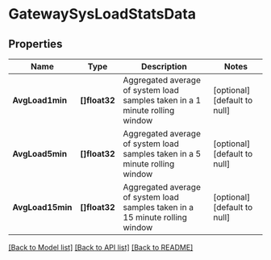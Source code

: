 # GatewaySysLoadStatsData

## Properties
Name | Type | Description | Notes
------------ | ------------- | ------------- | -------------
**AvgLoad1min** | **[]float32** | Aggregated average of system load samples taken in a 1 minute rolling window | [optional] [default to null]
**AvgLoad5min** | **[]float32** | Aggregated average of system load samples taken in a 5 minute rolling window | [optional] [default to null]
**AvgLoad15min** | **[]float32** | Aggregated average of system load samples taken in a 15 minute rolling window | [optional] [default to null]

[[Back to Model list]](../README.md#documentation-for-models) [[Back to API list]](../README.md#documentation-for-api-endpoints) [[Back to README]](../README.md)

